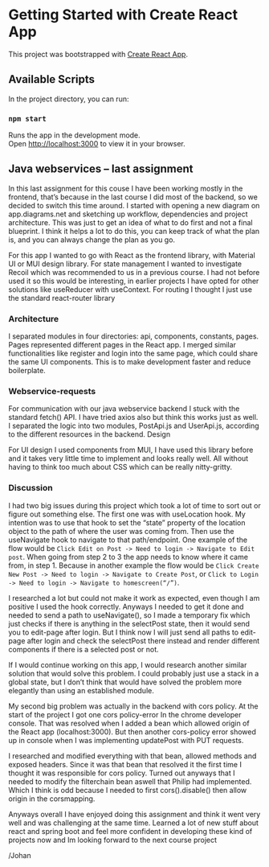 # Getting Started with Create React App

This project was bootstrapped with [Create React App](https://github.com/facebook/create-react-app).

## Available Scripts

In the project directory, you can run:

### `npm start`

Runs the app in the development mode.\
Open [http://localhost:3000](http://localhost:3000) to view it in your browser.

## Java webservices – last assignment

In this last assignment for this couse I have been working mostly in the frontend, that’s because in the last course I did most of the backend, so we decided to switch this time around. I started with opening a new diagram on app.diagrams.net and sketching up workflow, dependencies and project architecture. This was just to get an idea of what to do first and not a final blueprint. I think it helps a lot to do this, you can keep track of what the plan is, and you can always change the plan as you go.

For this app I wanted to go with React as the frontend library, with Material UI or MUI design library. For state management I wanted to investigate Recoil which was recommended to us in a previous course. I had not before used it so this would be interesting, in earlier projects I have opted for other solutions like useReducer with useContext. For routing I thought I just use the standard react-router library

### Architecture

I separated modules in four directories: api, components, constants, pages. Pages represented different pages in the React app. I merged similar functionalities like register and login into the same page, which could share the same UI components. This is to make development faster and reduce boilerplate.

### Webservice-requests

For communication with our java webservice backend I stuck with the standard fetch() API. I have tried axios also but think this works just as well. I separated the logic into two modules, PostApi.js and UserApi.js, according to the different resources in the backend.
Design

For UI design I used components from MUI, I have used this library before and it takes very little time to implement and looks really well. All without having to think too much about CSS which can be really nitty-gritty.

### Discussion

I had two big issues during this project which took a lot of time to sort out or figure out something else. The first one was with useLocation hook. My intention was to use that hook to set the “state” property of the location object to the path of where the user was coming from. Then use the useNavigate hook to navigate to that path/endpoint. One example of the flow would be `Click Edit on Post -> Need to login -> Navigate to Edit post`.
When going from step 2 to 3 the app needs to know where it came from, in step 1. Because in another example the flow would be
`Click Create New Post -> Need to login -> Navigate to Create Post`, or
`Click to Login -> Need to login -> Navigate to homescreen(“/”)`.

I researched a lot but could not make it work as expected, even though I am positive I used the hook correctly. Anyways I needed to get it done and needed to send a path to useNavigate(), so I made a temporary fix which just checks if there is anything in the selectPost state, then it would send you to edit-page after login. But I think now I will just send all paths to edit-page after login and check the selectPost there instead and render different components if there is a selected post or not.

If I would continue working on this app, I would research another similar solution that would solve this problem. I could probably just use a stack in a global state, but I don’t think that would have solved the problem more elegantly than using an established module.

My second big problem was actually in the backend with cors policy. At the start of the project I got one cors policy-error In the chrome developer console. That was resolved when I added a bean which allowed origin of the React app (localhost:3000). But then another cors-policy error showed up in console when I was implementing updatePost with PUT requests.

I researched and modified everything with that bean, allowed methods and exposed headers. Since it was that bean that resolved it the first time I thought it was responsible for cors policy. Turned out anyways that I needed to modify the filterchain bean aswell that Philip had implemented. Which I think is odd because I needed to
first cors().disable() then allow origin in the corsmapping.

Anyways overall I have enjoyed doing this assignment and think it went very well and was challenging at the same time. Learned a lot of new stuff about react and spring boot and feel more confident in developing these kind of projects now and Im looking forward to the next course project

/Johan
